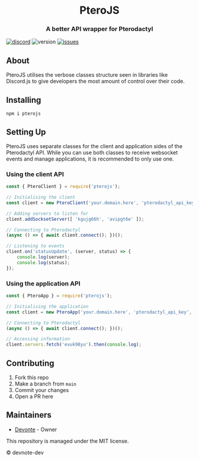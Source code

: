 <h1 align="center">PteroJS</h1>
<h3 align="center"><strong>A better API wrapper for Pterodactyl</strong></h3>

[![discord](https://img.shields.io/badge/discord-5865f2?style=for-the-badge&logo=discord&logoColor=white)](https://discord.com/invite/Qx2hyttRsU)
![version](https://img.shields.io/badge/version-1.0.0-3572A5?style=for-the-badge)
[![issues](https://img.shields.io/github/issues/devnote-dev/PteroJS.svg?style=for-the-badge)](https://github.com/devnote-dev/PteroJS/issues)

## About
PteroJS utilises the verbose classes structure seen in libraries like Discord.js to give developers the most amount of control over their code.

## Installing
```
npm i pterojs
```

## Setting Up
PteroJS uses separate classes for the client and application sides of the Pterodactyl API. While you can use both classes to receive websocket events and manage applications, it is recommended to only use one.

### Using the client API
```js
const { PteroClient } = require('pterojs');

// Initialising the client
const client = new PteroClient('your.domain.here', 'pterodactyl_api_key', { ws: true });

// Adding servers to listen for
client.addSocksetServer([ 'kgujg66h', 'avipgt6e' ]);

// Connecting to Pterodactyl
(async () => { await client.connect(); })();

// Listening to events
client.on('statusUpdate', (server, status) => {
    console.log(server);
    console.log(status);
});
```

### Using the application API
```js
const { PteroApp } = require('pterojs');

// Initialising the application
const client = new PteroApp('your.domain.here', 'pterodactyl_api_key', { startup:{ fetchServers: true }});

// Connecting to Pterodactyl
(async () => { await client.connect(); })();

// Accessing information
client.servers.fetch('evuk98yu').then(console.log);
```

## Contributing
1. Fork this repo
2. Make a branch from `main`
3. Commit your changes
4. Open a PR here

## Maintainers
* [Devonte](https://github.com/devnote-dev) - Owner

This repository is managed under the MIT license.

© devnote-dev
